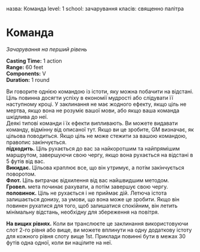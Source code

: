 назва: Команда level: 1 school: зачарування класів: священно палітра

# Команда
_Зачарування на перший рівень_

**Casting Time:** 1 action   
**Range:** 60 feet    
**Components:** V   
**Duration:** 1 round

Ви говорите однією командою із істоти, яку можна побачити на відстані. Ціль повинна досягти успіху в економії мудрості або слідувати її наступному кроці. У заклинання не має жодного ефекту, якщо ціль не мертва, якщо вона не розуміє вашої мови, або якщо ваша команда шкідлива до неї.    
Деякі типові команди і їх ефекти випливають. Ви можете видавати команду, відмінну від описаної тут. Якщо ви це зробите, GM визначає, як цільова поводиться. Якщо ціль не може стежити за вашою командою, правопис закінчується.    
**підходить.** Ціль рухається до вас за найкоротшим та найпрямішим маршрутом, завершуючи свою чергу, якщо вона рухається на відстані в 5 футів від вас.    
**Викидає.** Цільова краплює все, що він утримує, а потім закінчується поворотом.    
**Флот.** Ціль витрачає відхилення від вас найшвидшим методом.   
**Гровел.** мета починає рахувати, а потім завершує свою чергу.   
**половинок.** Ціль не рухається і не приймає дій. Летюча істота залишається донизу, за умови, що вона може це зробити. Якщо він повинен рухатися для того, щоб залишатися спокійним, він летить мінімальну відстань, необхідну для збереження на повітря.

**На вищих рівнях.** Коли ви транслюєте це заклинання використовуючи слот 2-го рівня або вище, ви можете вплинути на одну додаткову істоту для кожного рівня слоту вище 1st. Приклади повинні бути в межах 30 футів одна одної, коли ви націлите на неї.